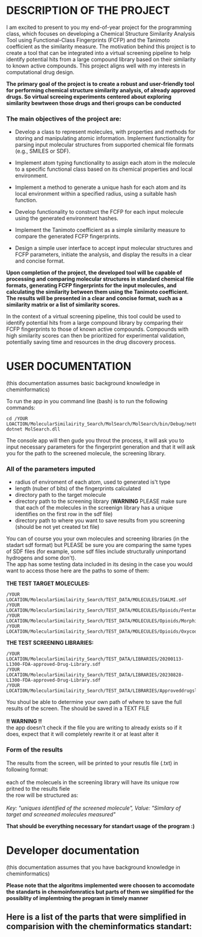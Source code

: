 # DESCRIPTION OF THE PROJECT

I am excited to present to you my end-of-year project for the programming class, which focuses on developing a Chemical Structure Similarity Analysis Tool using Functional-Class Fingerprints (FCFP) and the Tanimoto coefficient as the similarity measure. The motivation behind this project is to create a tool that can be integrated into a virtual screening pipeline to help identify potential hits from a large compound library based on their similarity to known active compounds. This project aligns well with my interests in computational drug design.

**The primary goal of the project is to create a robust and user-friendly tool for performing chemical structure similarity analysis, of already approved drugs. So virtual screeing experiments centered about exploring similarity bewtween those drugs and theri groups can be conducted**

### The main objectives of the project are:

- Develop a class to represent molecules, with properties and methods for storing and manipulating atomic information. Implement functionality for parsing input molecular structures from supported chemical file formats (e.g., SMILES or SDF).

- Implement atom typing functionality to assign each atom in the molecule to a specific functional class based on its chemical properties and local environment.

- Implement a method to generate a unique hash for each atom and its local environment within a specified radius, using a suitable hash function.

- Develop functionality to construct the FCFP for each input molecule using the generated environment hashes.

- Implement the Tanimoto coefficient as a simple similarity measure to compare the generated FCFP fingerprints.

- Design a simple user interface to accept input molecular structures and FCFP parameters, initiate the analysis, and display the results in a clear and concise format.

**Upon completion of the project, the developed tool will be capable of processing and comparing molecular structures in standard chemical file formats, generating FCFP fingerprints for the input molecules, and calculating the similarity between them using the Tanimoto coefficient. The results will be presented in a clear and concise format, such as a similarity matrix or a list of similarity scores.**

In the context of a virtual screening pipeline, this tool could be used to identify potential hits from a large compound library by comparing their FCFP fingerprints to those of known active compounds. Compounds with high similarity scores can then be prioritized for experimental validation, potentially saving time and resources in the drug discovery process.

# USER DOCUMENTATION
(this documentation assumes basic background knowledge in cheminformatics)

 To run the app in you command line (bash) is to run the following commands:
```
cd /YOUR LOACTION/MolecularSimilairity_Search/MolSearch/MolSearch/bin/Debug/net6.0/
dotnet MolSearch.dll
```
The console app will then gude you throut the process, it will ask you to input necessary parameters for the fingerprint generation and that it will ask you for the path to the screened molecule, the screening library.

### All of the parameters imputed
- radius of enviroment of each atom, used to generated is't type
- length (nuber of bits) of the fingerprints calculated
- directory path to the target molecule
- directory path to the screening library (**WARNING** PLEASE make sure that each of the molecules in the screenign library has a unique identifies on the first row in the sdf file)
- directory path to where you want to save results from you screening (should be not yet created txt file)

You can of course you your own molecules and screening libraries (in the stadart sdf format) but PLEASE be sure you are comparing the same types of SDF files (for example, some sdf files include structurally uninportand hydrogens and some don't).\
The app has some testing data included in its desing in the case you would want to access those here are the paths to some of them:\
\
**THE TEST TARGET MOLECULES:**
```
/YOUR LOCATION/MolecularSimilairity_Search/TEST_DATA/MOLECULES/IGALMI.sdf
/YOUR LOCATION/MolecularSimilairity_Search/TEST_DATA/MOLECULES/Opioids/Fentanyl.sdf
/YOUR LOCATION/MolecularSimilairity_Search/TEST_DATA/MOLECULES/Opioids/Morphine.sdf
/YOUR LOCATION/MolecularSimilairity_Search/TEST_DATA/MOLECULES/Opioids/Oxycodone.sdf
```
**THE TEST SCREENING LIBRARIES:** 
```
/YOUR LOCATION/MolecularSimilairity_Search/TEST_DATA/LIBRARIES/20200113-L1300-FDA-approved-Drug-Library.sdf
/YOUR LOCATION/MolecularSimilairity_Search/TEST_DATA/LIBRARIES/20230828-L1300-FDA-approved-Drug-Library.sdf
/YOUR LOCATION/MolecularSimilairity_Search/TEST_DATA/LIBRARIES/Approveddrugslibrary.sdf
```
You shoul be able to determine your own path of where to save the full results of the screen. The should be saved in a TEXT FILE\
\
**!! WARNING !!** \
the app doesn't check if the file you are writing to already exists so if it does, expect that it will completely rewrite it or at least alter it

### Form of the results 
The results from the screen, will be printed to your resutls file (.txt) in following format:\
\
each of the molecuels in the screening library will have its unique row pritned to the results fiele\
the row will be structured as:\
\
*Key: "uniques identified of the screened molecule", Value: "Similary of target and screeaned molecules measured"*

**That should be everything necessary for standart usage of the program :)** 

# Developer documentation 
(this documentation assumes that you have background knowledge in cheminformatics)

**Please note that the algoritms implemented were choosen to accomodate the standarts in chemoinfomratics but parts of them we simplified for the possiblity of implemtning the program in timely manner**

Here is a list of the parts that were simplified in comparision with the cheminformatics standart:
- 

